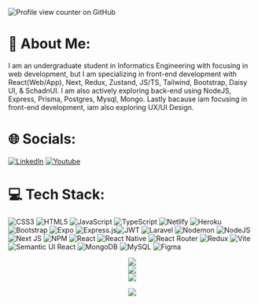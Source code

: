 ![Profile view counter on GitHub](https://komarev.com/ghpvc/?username=muamarzidan)
# 💫 About Me:
I am an undergraduate student in Informatics Engineering with focusing in web development, but I am specializing in front-end development with React(Web/App), Next, Redux, Zustand, JS/TS, Tailwind, Bootstrap, Daisy UI, & SchadnUI. I am also actively exploring back-end using NodeJS, Express, Prisma, Postgres, Mysql, Mongo. Lastly bacause iam focusing in front-end development, iam also exploring UX/UI Design.

# 🌐 Socials:
[![LinkedIn](https://img.shields.io/badge/LinkedIn-%230077B5.svg?style=flat-square&logo=linkedin&logoColor=white)](https://linkedin.com/in/muamarzidan) [![Youtube](https://img.shields.io/badge/Youtube-%23E52D27.svg?style=flat-square&logo=Youtube&logoColor=white)](https://www.youtube.com/@muzirocode) 

# 💻 Tech Stack:
![CSS3](https://img.shields.io/badge/css3-%231572B6.svg?style=flat-square&logo=css3&logoColor=white) ![HTML5](https://img.shields.io/badge/html5-%23E34F26.svg?style=flat-square&logo=html5&logoColor=white) ![JavaScript](https://img.shields.io/badge/javascript-%23323330.svg?style=flat-square&logo=javascript&logoColor=%23F7DF1E) ![TypeScript](https://img.shields.io/badge/typescript-%23007ACC.svg?style=flat-square&logo=typescript&logoColor=white) ![Netlify](https://img.shields.io/badge/netlify-%23000000.svg?style=flat-square&logo=netlify&logoColor=#00C7B7) ![Heroku](https://img.shields.io/badge/heroku-%23430098.svg?style=flat-square&logo=heroku&logoColor=white) ![Bootstrap](https://img.shields.io/badge/bootstrap-%238511FA.svg?style=flat-square&logo=bootstrap&logoColor=white) ![Expo](https://img.shields.io/badge/expo-1C1E24?style=flat-square&logo=expo&logoColor=#D04A37) ![Express.js](https://img.shields.io/badge/express.js-%23404d59.svg?style=flat-square&logo=express&logoColor=%2361DAFB)![JWT](https://img.shields.io/badge/JWT-black?style=flat-square&logo=JSON%20web%20tokens) ![Laravel](https://img.shields.io/badge/laravel-%23FF2D20.svg?style=flat-square&logo=laravel&logoColor=white) ![Nodemon](https://img.shields.io/badge/NODEMON-%23323330.svg?style=flat-square&logo=nodemon&logoColor=%BBDEAD) ![NodeJS](https://img.shields.io/badge/node.js-6DA55F?style=flat-square&logo=node.js&logoColor=white) ![Next JS](https://img.shields.io/badge/Next-black?style=flat-square&logo=next.js&logoColor=white) ![NPM](https://img.shields.io/badge/NPM-%23CB3837.svg?style=flat-square&logo=npm&logoColor=white) ![React](https://img.shields.io/badge/react-%2320232a.svg?style=flat-square&logo=react&logoColor=%2361DAFB) ![React Native](https://img.shields.io/badge/react_native-%2320232a.svg?style=flat-square&logo=react&logoColor=%2361DAFB) ![React Router](https://img.shields.io/badge/React_Router-CA4245?style=flat-square&logo=react-router&logoColor=white) ![Redux](https://img.shields.io/badge/redux-%23593d88.svg?style=flat-square&logo=redux&logoColor=white) ![Vite](https://img.shields.io/badge/vite-%23646CFF.svg?style=flat-square&logo=vite&logoColor=white) ![Semantic UI React](https://img.shields.io/badge/Semantic%20UI%20React-%2335BDB2.svg?style=flat-square&logo=SemanticUIReact&logoColor=white) ![MongoDB](https://img.shields.io/badge/MongoDB-%234ea94b.svg?style=flat-square&logo=mongodb&logoColor=white) ![MySQL](https://img.shields.io/badge/mysql-%2300000f.svg?style=flat-square&logo=mysql&logoColor=white) ![Figma](https://img.shields.io/badge/figma-%23F24E1E.svg?style=flat-square&logo=figma&logoColor=white)

<p align="center">
  <img src="https://github-readme-stats.vercel.app/api?username=muamarzidan&theme=default&hide_border=false&include_all_commits=true&count_private=false" /><br/>
  <img src="https://github-readme-streak-stats.herokuapp.com/?user=muamarzidan&theme=default&hide_border=false" /><br/>
  <img src="https://github-readme-stats.vercel.app/api/top-langs/?username=muamarzidan&theme=default&hide_border=false&include_all_commits=true&count_private=false&layout=compact" />
</p>

<p align="center">
  <img src="https://github-profile-trophy.vercel.app/?username=muamarzidan&theme=tokyonight&no-frame=false&no-bg=false&margin-w=4" /><br/>
</p>

<!-- Proudly created with GPRM ( https://gprm.itsvg.in ) -->
